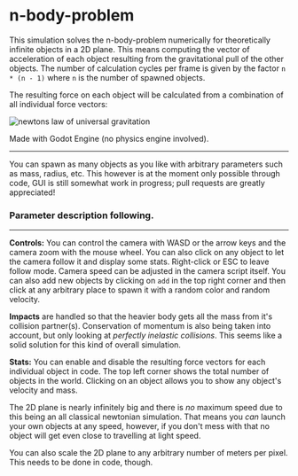 # n-body-problem

This simulation solves the n-body-problem numerically for theoretically 
infinite objects in a 2D plane. This means computing the vector of 
acceleration of each object resulting from the gravitational pull of the 
other objects. The number of calculation cycles per frame is given by the 
factor ``n * (n - 1)`` where ``n`` is the number of spawned objects.

The resulting force on each object will be calculated from a combination 
of all individual force vectors:

![newtons law of universal gravitation](https://wikimedia.org/api/rest_v1/media/math/render/svg/35e05bce060ddb6441ba83d482cd27a7f57e1998)

Made with Godot Engine (no physics engine involved).

---

You can spawn as many objects as you like with arbitrary parameters such 
as mass, radius, etc. This however is at the moment only possible through
code, GUI is still somewhat work in progress; pull requests are greatly
appreciated!

### Parameter description following.

---

**Controls:** You can control the camera with WASD or the arrow keys and 
the camera zoom with the mouse wheel. You can also click on any object 
to let the camera follow it and display some stats. Right-click or ESC 
to leave follow mode. Camera speed can be adjusted in the camera script 
itself. You can also add new objects by clicking on `add` in the top right
corner and then click at any arbitrary place to spawn it with a random
color and random velocity.

**Impacts** are handled so that the heavier body gets all the mass from 
it's collision partner(s). Conservation of momentum is also being 
taken into account, but only looking at _perfectly inelastic collisions_. This 
seems like a solid solution for this kind of overall simulation.

**Stats:** You can enable and disable the resulting force vectors for 
each individual object in code. The top left corner shows the total number
of objects in the world. Clicking on an object allows you to show
any object's velocity and mass.

The 2D plane is nearly infinitely big and there is _no_ maximum speed due to
this being an all classical newtonian simulation. That means you _can_ launch
your own objects at any speed, however, if you don't mess with that no
object will get even close to travelling at light speed.

You can also scale the 2D plane to any arbitrary number of meters per pixel. This needs to be done in code, though.
